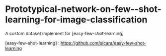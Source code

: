 # Prototypical-network-on-few--shot-learning-for-image-classification
A custom dataset implement for [easy-few-shot-learning]

[easy-few-shot-learning] : https://github.com/sicara/easy-few-shot-learning

